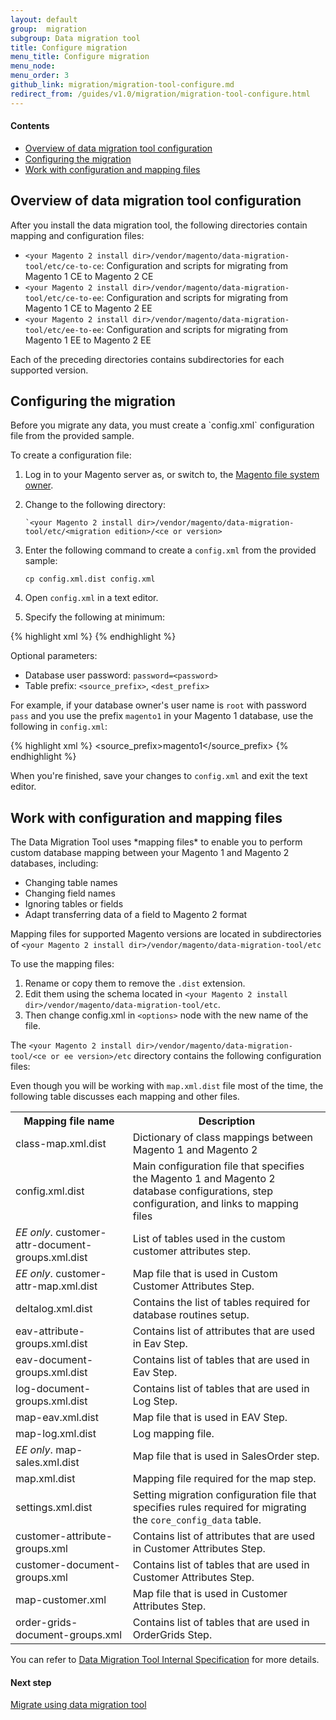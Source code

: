 ```yaml
---
layout: default
group:  migration
subgroup: Data migration tool
title: Configure migration
menu_title: Configure migration
menu_node: 
menu_order: 3
github_link: migration/migration-tool-configure.md
redirect_from: /guides/v1.0/migration/migration-tool-configure.html
---
```


#### Contents
*	<a href="#migration-configure-over">Overview of data migration tool configuration</a>
*	<a href="#migration-configure">Configuring the migration</a>
*	<a href="#migration-config">Work with configuration and mapping files</a>

<h2 id="migration-configure-over">Overview of data migration tool configuration</h2>
After you install the data migration tool, the following directories contain mapping and configuration files:

*	`<your Magento 2 install dir>/vendor/magento/data-migration-tool/etc/ce-to-ce`: Configuration and scripts for migrating from Magento 1 CE to Magento 2 CE
*	`<your Magento 2 install dir>/vendor/magento/data-migration-tool/etc/ce-to-ee`: Configuration and scripts for migrating from Magento 1 CE to Magento 2 EE
*	`<your Magento 2 install dir>/vendor/magento/data-migration-tool/etc/ee-to-ee`: Configuration and scripts for migrating from Magento 1 EE to Magento 2 EE

Each of the preceding directories contains subdirectories for each supported version.

<h2 id="migration-configure">Configuring the migration</h2>
Before you migrate any data, you must create a `config.xml` configuration file from the provided sample.

To create a configuration file:

1.	Log in to your Magento server as, or switch to, the <a href="{{ site.gdeurl }}nstall-gde/prereq/apache-user.html">Magento file system owner</a>.
2.	Change to the following directory:

		`<your Magento 2 install dir>/vendor/magento/data-migration-tool/etc/<migration edition>/<ce or version>
3.	Enter the following command to create a `config.xml` from the provided sample:

		cp config.xml.dist config.xml

4.	Open `config.xml` in a text editor.
4.	Specify the following at minimum:

{% highlight xml %}
<source version="1.9.1">
    <database host="localhost" name="magento1" user="root"/>
</source>
<destination version="2.0.0.0">
    <database host="localhost" name="magento2" user="root"/>
</destination>
{% endhighlight %}

Optional parameters:

*	Database user password: `password=<password>`
*	Table prefix: `<source_prefix>`, `<dest_prefix>`

For example, if your database owner's user name is `root` with password `pass` and you use the prefix `magento1` in your Magento 1 database, use the following in `config.xml`:

{% highlight xml %}
<source version="1.9.1">
    <database host="localhost" name="magento1" user="root" password="pass"/>
</source>
<destination version="2.0.0.0">
    <database host="localhost" name="magento2" user="root"/>
</destination>
<options>
    <source_prefix>magento1</source_prefix>
</options>
{% endhighlight %}

When you're finished, save your changes to `config.xml` and exit the text editor.

<h2 id="migration-config">Work with configuration and mapping files</h2>
The Data Migration Tool uses *mapping files* to enable you to perform custom database mapping between your Magento 1 and Magento 2 databases, including:

*	Changing table names
*	Changing field names
*	Ignoring tables or fields
*	Adapt transferring data of a field to Magento 2 format

Mapping files for supported Magento versions are located in subdirectories of `<your Magento 2 install dir>/vendor/magento/data-migration-tool/etc`

To use the mapping files:

1.	Rename or copy them to remove the `.dist` extension.
2.	Edit them using the schema located in `<your Magento 2 install dir>/vendor/magento/data-migration-tool/etc`.
3.	Then change config.xml in `<options>` node with the new name of the file.

The `<your Magento 2 install dir>/vendor/magento/data-migration-tool/<ce or ee version>/etc` directory contains the following configuration files:

Even though you will be working with `map.xml.dist` file most of the time, the following table discusses each mapping and other files.

<table>
<tbody>
	<tr>
		<th>Mapping file name</th>
		<th>Description</th>
	</tr>
<tr>
	<td>class-map.xml.dist</td>
	<td>Dictionary of class mappings between Magento 1 and Magento 2</td>
</tr>
<tr>
	<td>config.xml.dist</td>
	<td>Main configuration file that specifies the Magento 1 and Magento 2 database configurations, step configuration, and links to mapping files</td>
</tr>
<tr>
	<td><em>EE only</em>. customer-attr-document-groups.xml.dist</td>
	<td>List of tables used in the custom customer attributes step.</td>
</tr>
<tr>
	<td><em>EE only</em>. customer-attr-map.xml.dist</td>
	<td>Map file that is used in Custom Customer Attributes Step.</td>
</tr>
<tr>
	<td>deltalog.xml.dist</td>
	<td>Contains the list of tables required for database routines setup.</td>
</tr>
<tr>
	<td>eav-attribute-groups.xml.dist</td>
	<td>Contains list of attributes that are used in Eav Step.</td>
</tr>
<tr>
	<td>eav-document-groups.xml.dist</td>
	<td>Contains list of tables that are used in Eav Step.</td>
</tr>
<tr>
	<td>log-document-groups.xml.dist</td>
	<td>Contains list of tables that are used in Log Step.</td>
</tr>
<tr>
	<td>map-eav.xml.dist</td>
	<td>Map file that is used in EAV Step.</td>
</tr>
<tr>
	<td>map-log.xml.dist</td>
	<td>Log mapping file.</td>
</tr>
<tr>
	<td><em>EE only</em>. map-sales.xml.dist</td>
	<td>Map file that is used in SalesOrder step.</td>
</tr>
<tr>
	<td>map.xml.dist</td>
	<td>Mapping file required for the map step.</td>
</tr>
<tr>
	<td>settings.xml.dist</td>
	<td>Setting migration configuration file that specifies rules required for migrating the <code>core_config_data</code> table.</td>
</tr>

<tr>
	<td>customer-attribute-groups.xml</td>
	<td>Contains list of attributes that are used in Customer Attributes Step.</td>
</tr>

<tr>
	<td>customer-document-groups.xml</td>
	<td>Contains list of tables that are used in Customer Attributes Step.</td>
</tr>

<tr>
	<td>map-customer.xml</td>
	<td>Map file that is used in Customer Attributes Step.</td>
</tr>

<tr>
	<td>order-grids-document-groups.xml</td>
	<td>Contains list of tables that are used in OrderGrids Step.</td>
</tr>

</tbody>
</table>

You can refer to <a href="{{ site.gdeurl }}migration/migration-tool-internal-spec.html"> Data Migration Tool Internal Specification</a> for more details.

#### Next step
<a href="{{ site.gdeurl }}migration/migration-migrate-settings.html">Migrate using data migration tool</a>